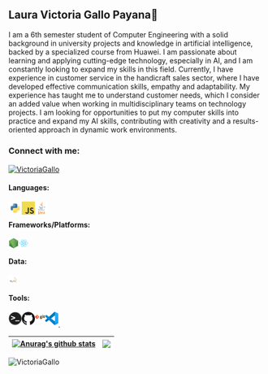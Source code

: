 ## Laura Victoria Gallo Payana💖


I am a 6th semester student of Computer Engineering with a solid background in university projects and knowledge in artificial intelligence, backed by a specialized course from Huawei. I am passionate about learning and applying cutting-edge technology, especially in AI, and I am constantly looking to expand my skills in this field.
Currently, I have experience in customer service in the handicraft sales sector, where I have developed effective communication skills, empathy and adaptability. My experience has taught me to understand customer needs, which I consider an added value when working in multidisciplinary teams on technology projects.
I am looking for opportunities to put my computer skills into practice and expand my AI skills, contributing with creativity and a results-oriented approach in dynamic work environments.

<h3 align="left">Connect with me:</h3>
<p align="left">
<a href="https://linkedin.com/in/laura-victoria-gallo-payana-017b43267" target="blank"><img align="center" src="https://raw.githubusercontent.com/rahuldkjain/github-profile-readme-generator/master/src/images/icons/Social/linked-in-alt.svg" alt="VictoriaGallo" height="30" width="40" /></a>
</p>


#### Languages:
<img align="left" alt="Python" width="26px" src="https://raw.githubusercontent.com/github/explore/80688e429a7d4ef2fca1e82350fe8e3517d3494d/topics/python/python.png" />
<img align="left" alt="JavaScript" width="26px" src="https://raw.githubusercontent.com/github/explore/80688e429a7d4ef2fca1e82350fe8e3517d3494d/topics/javascript/javascript.png" />
<img align="left" alt="Java" width="26px" src="https://raw.githubusercontent.com/github/explore/80688e429a7d4ef2fca1e82350fe8e3517d3494d/topics/java/java.png" />
<br/>  

#### Frameworks/Platforms:
<img align="left" height="20" src="https://raw.githubusercontent.com/github/explore/80688e429a7d4ef2fca1e82350fe8e3517d3494d/topics/nodejs/nodejs.png">
<img align="left" height="20" src="https://raw.githubusercontent.com/github/explore/80688e429a7d4ef2fca1e82350fe8e3517d3494d/topics/react/react.png">  
<br/> 

#### Data: 
<img align="left" height="20" src="https://raw.githubusercontent.com/github/explore/80688e429a7d4ef2fca1e82350fe8e3517d3494d/topics/mysql/mysql.png">  
<br />

#### Tools:
<img align="left" alt="Terminal" width="26px" src="https://raw.githubusercontent.com/github/explore/80688e429a7d4ef2fca1e82350fe8e3517d3494d/topics/terminal/terminal.png" />
<img align="left" alt="GitHub" width="26px" src="https://raw.githubusercontent.com/github/explore/78df643247d429f6cc873026c0622819ad797942/topics/github/github.png" />
<img align="left" height="20" src="https://raw.githubusercontent.com/github/explore/80688e429a7d4ef2fca1e82350fe8e3517d3494d/topics/git/git.png">
<img align="left" alt="Visual Studio Code" width="26px" src="https://raw.githubusercontent.com/github/explore/78df643247d429f6cc873026c0622819ad797942/topics/visual-studio-code/visual-studio-code.png" />
<br/ >
.

| <a href="https://github.com/anuraghazra/github-readme-stats"><img align="center" src="https://github-readme-stats.vercel.app/api?username=VictoriaGallo&show_icons=true&include_all_commits=true&theme=dracula&hide_border=true" alt="Anurag's github stats" /></a> | <a href="https://github.com/anuraghazra/github-readme-stats"><img align="center" src="https://github-readme-stats.vercel.app/api/top-langs/?username=VictoriaGallo&layout=compact&theme=dracula&hide_border=true" /></a> |
| ------------- | ------------- |
<p><img align="center" src="https://github-readme-streak-stats.herokuapp.com/?user=VictoriaGallo&" alt="VictoriaGallo" /></p>
